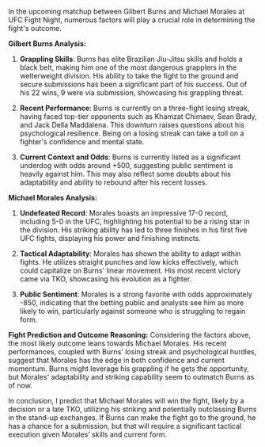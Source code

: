 In the upcoming matchup between Gilbert Burns and Michael Morales at UFC Fight Night, numerous factors will play a crucial role in determining the fight's outcome.

**Gilbert Burns Analysis:**
1. **Grappling Skills**: Burns has elite Brazilian Jiu-Jitsu skills and holds a black belt, making him one of the most dangerous grapplers in the welterweight division. His ability to take the fight to the ground and secure submissions has been a significant part of his success. Out of his 22 wins, 9 were via submission, showcasing his grappling threat.
   
2. **Recent Performance**: Burns is currently on a three-fight losing streak, having faced top-tier opponents such as Khamzat Chimaev, Sean Brady, and Jack Della Maddalena. This downturn raises questions about his psychological resilience. Being on a losing streak can take a toll on a fighter's confidence and mental state.

3. **Current Context and Odds**: Burns is currently listed as a significant underdog with odds around +500, suggesting public sentiment is heavily against him. This may also reflect some doubts about his adaptability and ability to rebound after his recent losses.

**Michael Morales Analysis:**
1. **Undefeated Record**: Morales boasts an impressive 17-0 record, including 5-0 in the UFC, highlighting his potential to be a rising star in the division. His striking ability has led to three finishes in his first five UFC fights, displaying his power and finishing instincts.

2. **Tactical Adaptability**: Morales has shown the ability to adapt within fights. He utilizes straight punches and low kicks effectively, which could capitalize on Burns' linear movement. His most recent victory came via TKO, showcasing his evolution as a fighter.

3. **Public Sentiment**: Morales is a strong favorite with odds approximately -850, indicating that the betting public and analysts see him as more likely to win, particularly against someone who is struggling to regain form.

**Fight Prediction and Outcome Reasoning:**
Considering the factors above, the most likely outcome leans towards Michael Morales. His recent performances, coupled with Burns' losing streak and psychological hurdles, suggest that Morales has the edge in both confidence and current momentum. Burns might leverage his grappling if he gets the opportunity, but Morales' adaptability and striking capability seem to outmatch Burns as of now.

In conclusion, I predict that Michael Morales will win the fight, likely by a decision or a late TKO, utilizing his striking and potentially outclassing Burns in the stand-up exchanges. If Burns can make the fight go to the ground, he has a chance for a submission, but that will require a significant tactical execution given Morales’ skills and current form.